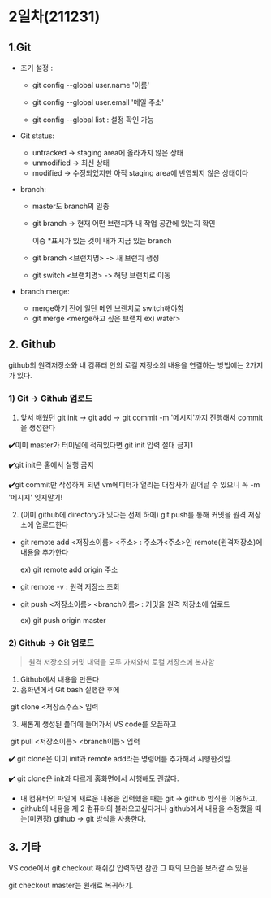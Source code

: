 # 2일차(211231)

## 1.Git

- 초기 설정 :

  - git config --global user.name '이름'

  - git config --global user.email '메일 주소'

  - git config --global list : 설정 확인 가능

    

- Git status:

  - untracked -> staging area에 올라가지 않은 상태
  - unmodified -> 최신 상태
  - modified -> 수정되었지만 아직 staging area에 반영되지 않은 상태이다

  

- branch:

  - master도 branch의 일종

  - git branch -> 현재 어떤 브랜치가 내 작업 공간에 있는지 확인

    이중 *표시가 있는 것이 내가 지금 있는 branch

  - git branch <브랜치명> -> 새 브랜치 생성

  - git switch <브랜치명> -> 해당 브랜치로 이동

  

- branch merge:

  - merge하기 전에 일단 메인 브랜치로 switch해야함
  - git merge <merge하고 싶은 브랜치 ex) water>

  

## 2. Github

github의 원격저장소와 내 컴퓨터 안의 로컬 저장소의 내용을 연결하는 방법에는 2가지가 있다.



### 1) Git -> Github 업로드

1. 앞서 배웠던 git init -> git add -> git commit -m '메시지'까지 진행해서 commit을 생성한다

:heavy_check_mark:이미 master가 터미널에 적혀있다면 git init 입력 절대 금지1

:heavy_check_mark:git init은 홈에서 실행 금지

:heavy_check_mark:git commit만 작성하게 되면 vm에디터가 열리는 대참사가 일어날 수 있으니 꼭 -m '메시지' 잊지말기!

2. (이미 github에 directory가 있다는 전제 하에) git push를 통해 커밋을 원격 저장소에 업로드한다

- git remote add <저장소이름> <주소> : 주소가<주소>인 remote(원격저장소)에 내용을 추가한다

  ex) git remote add origin 주소

- git remote -v : 원격 저장소 조회

- git push <저장소이름> <branch이름> : 커밋을 원격 저장소에 업로드

  ex) git push origin master

  

### 2) Github -> Git 업로드

> 원격 저장소의 커밋 내역을 모두 가져와서 로컬 저장소에 복사함

1. Github에서 내용을 만든다
2. 홈화면에서 Git bash 실행한 후에 

​		git clone <저장소주소> 입력

3. 새롭게 생성된 폴더에 들어가서 VS code를 오픈하고 

​		git pull <저장소이름> <branch이름> 입력

:heavy_check_mark: git clone은 이미 init과 remote add라는 명령어를 추가해서 시행한것임.

:heavy_check_mark: git clone은 init과 다르게 홈화면에서 시행해도 괜찮다.

- 내 컴퓨터의 파일에 새로운 내용을 입력했을 때는 git -> github 방식을 이용하고,
- github의 내용을 제 2 컴퓨터의 불러오고싶다거나 github에서 내용을 수정했을 때는(미권장) github -> git 방식을 사용한다.



## 3. 기타

VS code에서 git checkout 해쉬값 입력하면 잠깐 그 때의 모습을 보러갈 수 있음

git checkout master는 원래로 복귀하기.

